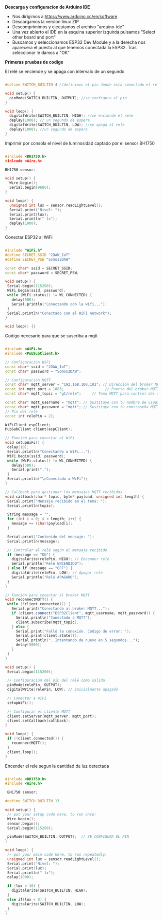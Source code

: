 **Descarga y configuracion de Arduino IDE**
- Nos dirigimos a https://www.arduino.cc/en/software
- Descargamos la version linux ZIP
- Descomprimimos y ejecutamos el archivo "arduino-ide"
- Una vez abierto el IDE en la esquina superior izquirda pulsamos "Select other board and port"
- Buscamos y seleccionamos ESP32 Dev Module y a la derecha nos aparecera el puesto al que tenemos conectada la ESP32. Tras seleccionar le damos a "OK"



**Primeras pruebas de codigo**

El relé se enciende y se apaga con intervalo de un segundo

```cpp

#define SWITCH_BUILTIN 4 //definimos el pin donde esta conectado el rele

void setup() {
  pinMode(SWITCH_BUILTIN, OUTPUT); //se configura el pin
}

void loop() {
  digitalWrite(SWITCH_BUILTIN, HIGH); //se enciende el rele
  deplay(1000); // un segundo de espera
  digitalWrite(SWITCH_BUILTIN, LOW); //se apaga el rele
  deplay(1000); //un segundo de espera
}

```

Imprimir por consola el nivel de luminosidad captado por el sensor BH1750

```cpp

#include <BH1750.h>
#inlcude <Wire.h>

BH1750 sensor:

void setup() {
  Wire.begin();
  Serial.begin(9600);
}

void loop() {
  unsigned int lux = sensor.readLightLevel();
  Serial.print("Nivel: ");
  Serial.print(lux);
  Serial.println(" lx");
  deplay(1000);
}

```

Conectar ESP32 al WiFi

```cpp

#include "WiFi.h"
#define SECRET_SSID "2DAW_IoT"
#define SECRET_PSW "Somos2DAW"

const char* ssid = SECRET_SSID;
const char* password = SECRET_PSW;

void setup() {
 Serial.begin(115200);
 WiFi.begin(ssid, password);
 while (WiFi.status() != WL_CONNECTED) {
   delay(500);
   Serial.println("Conectando con la wifi...");
 }
 Serial.println("Conectado con el WiFi network");
}

void loop() {}

```

Codigo necesario para que se suscriba a mqtt

```cpp

#include <WiFi.h>
#include <PubSubClient.h>

// Configuración WiFi
const char* ssid = "2DAW_IoT";
const char* password = "Somos2DAW";

// Configuración MQTT
const char* mqtt_server = "192.168.100.101"; // Dirección del broker MQTT
const int mqtt_port = 1883;                   // Puerto del broker MQTT
const char* mqtt_topic = "g1/rele";     // Tema MQTT para control del relé

const char* mqtt_username = "mqtt"; // Sustituye con tu nombre de usuario MQTT
const char* mqtt_password = "mqtt"; // Sustituye con tu contraseña MQTT
// Pin del relé
const int relePin = 21;

WiFiClient espClient;
PubSubClient client(espClient);

// Función para conectar al WiFi
void setupWiFi() {
 delay(10);
 Serial.println("Conectando a WiFi...");
 WiFi.begin(ssid, password);
 while (WiFi.status() != WL_CONNECTED) {
   delay(500);
   Serial.print(".");
 }
 Serial.println("\nConectado a WiFi");
}

// Callback para gestionar los mensajes MQTT recibidos
void callback(char* topic, byte* payload, unsigned int length) {
 Serial.print("Mensaje recibido en el tema: ");
 Serial.println(topic);

 String message = "";
 for (int i = 0; i < length; i++) {
   message += (char)payload[i];
 }

 Serial.print("Contenido del mensaje: ");
 Serial.println(message);

 // Controlar el relé según el mensaje recibido
 if (message == "ON") {
   digitalWrite(relePin, HIGH); // Encender relé
   Serial.println("Relé ENCENDIDO");
 } else if (message == "OFF") {
   digitalWrite(relePin, LOW); // Apagar relé
   Serial.println("Relé APAGADO");
 }
}

// Función para conectar al broker MQTT
void reconnectMQTT() {
 while (!client.connected()) {
   Serial.print("Conectando al broker MQTT...");
   if (client.connect("ESP32Client", mqtt_username, mqtt_password)) {
     Serial.println("Conectado a MQTT");
     client.subscribe(mqtt_topic);
   } else {
     Serial.print("Falló la conexión. Código de error: ");
     Serial.print(client.state());
     Serial.println(". Intentando de nuevo en 5 segundos...");
     delay(5000);
   }
 }
}

void setup() {
 Serial.begin(115200);

 // Configuración del pin del relé como salida
 pinMode(relePin, OUTPUT);
 digitalWrite(relePin, LOW); // Inicialmente apagado

 // Conectar a WiFi
 setupWiFi();

 // Configurar el cliente MQTT
 client.setServer(mqtt_server, mqtt_port);
 client.setCallback(callback);
}

void loop() {
 if (!client.connected()) {
   reconnectMQTT();
 }
 client.loop();
}

```

Encender el rele segun la cantidad de luz detectada

```cpp

#include <BH1750.h>
#include <Wire.h>

 BH1750 sensor;

#define SWITCH_BUILTIN 13

void setup() {
 // put your setup code here, to run once:
 Wire.begin();
 sensor.begin();
 Serial.begin(115200);

 pinMode(SWITCH_BUILTIN, OUTPUT);  // SE CONFIGURA EL PIN
}

void loop() {
 // put your main code here, to run repeatedly:
 unsigned int lux = sensor.readLightLevel();
 Serial.print("Nivel: ");
 Serial.print(lux);
 Serial.println(" lx");
 delay(1000);

 if (lux > 10) {
   digitalWrite(SWITCH_BUILTIN, HIGH);
 }
 else if(lux < 8) {
   digitalWrite(SWITCH_BUILTIN, LOW);
 }
}

```
